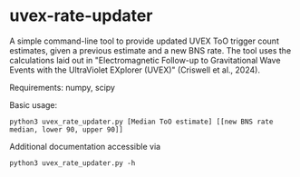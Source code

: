 # uvex-rate-updater
A simple command-line tool to provide updated UVEX ToO trigger count estimates, given a previous estimate and a new BNS rate. The tool uses the calculations laid out in "Electromagnetic Follow-up to Gravitational Wave Events with the UltraViolet EXplorer (UVEX)" (Criswell et al., 2024).

Requirements: numpy, scipy

Basic usage:
```
python3 uvex_rate_updater.py [Median ToO estimate] [[new BNS rate median, lower 90, upper 90]]
```

Additional documentation accessible via
```
python3 uvex_rate_updater.py -h
```